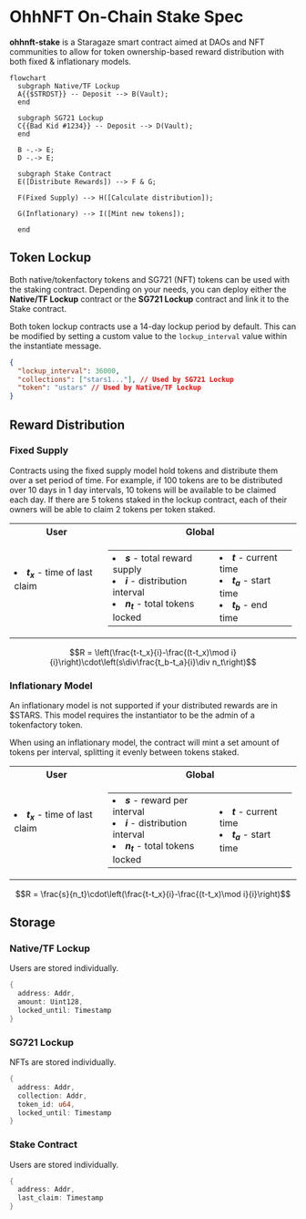 # OhhNFT On-Chain Stake Spec

**ohhnft-stake** is a Staragaze smart contract aimed at DAOs and NFT communities to allow for token ownership-based reward distribution with both fixed & inflationary models.

```mermaid
flowchart
  subgraph Native/TF Lockup
  A{{$STRDST}} -- Deposit --> B(Vault);
  end

  subgraph SG721 Lockup
  C{{Bad Kid #1234}} -- Deposit --> D(Vault);
  end

  B -.-> E;
  D -.-> E;

  subgraph Stake Contract
  E([Distribute Rewards]) --> F & G;

  F(Fixed Supply) --> H([Calculate distribution]);

  G(Inflationary) --> I([Mint new tokens]);

  end
```

## Token Lockup

Both native/tokenfactory tokens and SG721 (NFT) tokens can be used with the staking contract. Depending on your needs, you can deploy either the **Native/TF Lockup** contract or the **SG721 Lockup** contract and link it to the Stake contract.

Both token lockup contracts use a 14-day lockup period by default. This can be modified by setting a custom value to the `lockup_interval` value within the instantiate message.

```json
{
  "lockup_interval": 36000,
  "collections": ["stars1..."], // Used by SG721 Lockup
  "token": "ustars" // Used by Native/TF Lockup
}
```

## Reward Distribution

### Fixed Supply

Contracts using the fixed supply model hold tokens and distribute them over a set period of time. For example, if 100 tokens are to be distributed over 10 days in 1 day intervals, 10 tokens will be available to be claimed each day. If there are 5 tokens staked in the lockup contract, each of their owners will be able to claim 2 tokens per token staked.

<table>
  <tr>
    <th>User</th>
    <th>Global</th>
  </tr>
  <tr>
  <td>
    <table>
      <li>
        <b><i>t<sub>x</sub></i></b> - time of last claim
      </li>
    </table>
  </td>
  <td>
    <table>
      <td>
        <li>
          <b><i>s</i></b> - total reward supply
        </li>
        <li>
          <b><i>i</i></b> - distribution interval
        </li>
        <li>
          <b><i>n<sub>t</sub></i></b> - total tokens locked
        </li>
      </td>
      <td>
      <li>
        <b><i>t</i></b> - current time
      </li>
      <li>
        <b><i>t<sub>a</i></b> - start time
      </li>
      <li>
        <b><i>t<sub>b</sub></i></b> - end time
      </li>
    </td>
    </table>
  </td>
  </tr>
</table>

$$R = \left(\frac{t-t_x}{i}-\frac{(t-t_x)\mod i}{i}\right)\cdot\left(s\div\frac{t_b-t_a}{i}\div n_t\right)$$

### Inflationary Model

An inflationary model is not supported if your distributed rewards are in $STARS. This model requires the instantiator to be the admin of a tokenfactory token.

When using an inflationary model, the contract will mint a set amount of tokens per interval, splitting it evenly between tokens staked.

<table>
  <tr>
    <th>User</th>
    <th>Global</th>
  </tr>
  <tr>
  <td>
    <table>
      <li>
        <b><i>t<sub>x</sub></i></b> - time of last claim
      </li>
    </table>
  </td>
  <td>
    <table>
      <td>
        <li>
          <b><i>s</i></b> - reward per interval
        </li>
        <li>
          <b><i>i</i></b> - distribution interval
        </li>
        <li>
          <b><i>n<sub>t</sub></i></b> - total tokens locked
        </li>
      </td>
      <td>
      <li>
        <b><i>t</i></b> - current time
      </li>
      <li>
        <b><i>t<sub>a</i></b> - start time
      </li>
    </td>
    </table>
  </td>
  </tr>
</table>

$$R = \frac{s}{n_t}\cdot\left(\frac{t-t_x}{i}-\frac{(t-t_x)\mod i}{i}\right)$$

## Storage

### Native/TF Lockup

Users are stored individually.

```rust
{
  address: Addr,
  amount: Uint128,
  locked_until: Timestamp
}
```

### SG721 Lockup

NFTs are stored individually.

```rust
{
  address: Addr,
  collection: Addr,
  token_id: u64,
  locked_until: Timestamp
}
```

### Stake Contract

Users are stored individually.

```rust
{
  address: Addr,
  last_claim: Timestamp
}
```
